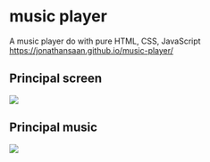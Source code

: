 # music player
A music player do with pure HTML, CSS, JavaScript
https://jonathansaan.github.io/music-player/

## Principal screen
![](https://github.com/JonathanSaan/music-player/blob/40838d2b5feeb67b84e22c7ee4556aafd0553859/Screenshot_2022-03-12-10-34-56-1.png)

## Principal music
![](https://github.com/JonathanSaan/music-player/blob/70f0da5de92eda6844dbc641988c2f838ced9778/Screenshot_2022-03-12-16-17-36-1.png)
